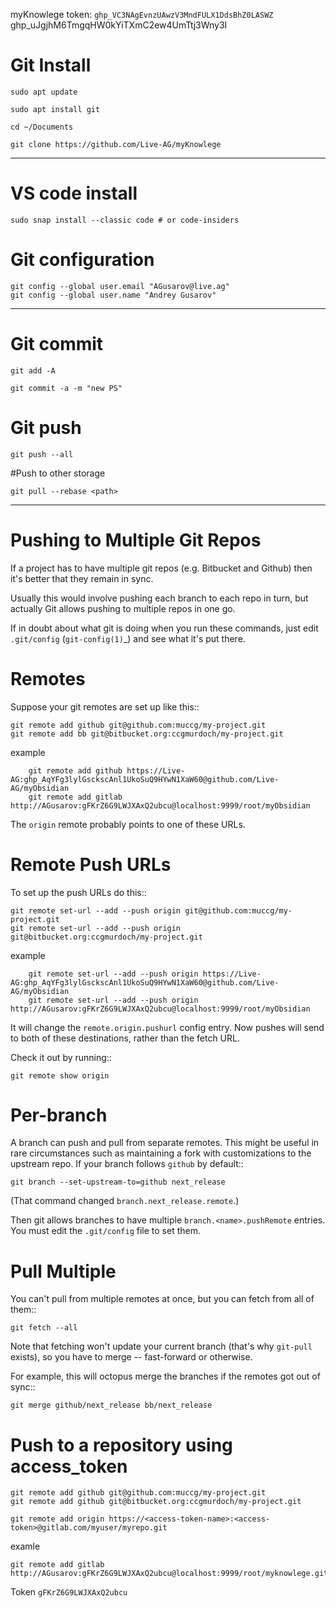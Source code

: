 
myKnowlege token: `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`
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


# Git Install

`sudo apt update`

`sudo apt install git`

`cd ~/Documents`

`git clone https://github.com/Live-AG/myKnowlege`

---

# VS code install

	sudo snap install --classic code # or code-insiders

# Git configuration

    git config --global user.email "AGusarov@live.ag"
    git config --global user.name "Andrey Gusarov"

---

# Git commit

`git add -A`

`git commit -a -m "new PS"`

# Git push

`git push --all`

#Push to other storage

    git pull --rebase <path>


-----------------------------

# Pushing to Multiple Git Repos

If a project has to have multiple git repos (e.g. Bitbucket and
Github) then it's better that they remain in sync.

Usually this would involve pushing each branch to each repo in turn,
but actually Git allows pushing to multiple repos in one go.

If in doubt about what git is doing when you run these commands, just
edit ``.git/config`` (`git-config(1)`_) and see what it's put there.

# Remotes

Suppose your git remotes are set up like this::

    git remote add github git@github.com:muccg/my-project.git
    git remote add bb git@bitbucket.org:ccgmurdoch/my-project.git

example

        git remote add github https://Live-AG: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@github.com/Live-AG/myObsidian
        git remote add gitlab http://AGusarov:gFKrZ6G9LWJXAxQ2ubcu@localhost:9999/root/myObsidian

The ``origin`` remote probably points to one of these URLs.


# Remote Push URLs

To set up the push URLs do this::

    git remote set-url --add --push origin git@github.com:muccg/my-project.git
    git remote set-url --add --push origin git@bitbucket.org:ccgmurdoch/my-project.git

example

        git remote set-url --add --push origin https://Live-AG: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@github.com/Live-AG/myObsidian
        git remote set-url --add --push origin http://AGusarov:gFKrZ6G9LWJXAxQ2ubcu@localhost:9999/root/myObsidian


It will change the ``remote.origin.pushurl`` config entry. Now pushes
will send to both of these destinations, rather than the fetch URL.

Check it out by running::

    git remote show origin


# Per-branch

A branch can push and pull from separate remotes. This might be useful
in rare circumstances such as maintaining a fork with customizations
to the upstream repo. If your branch follows ``github`` by default::

    git branch --set-upstream-to=github next_release

(That command changed ``branch.next_release.remote``.)

Then git allows branches to have multiple ``branch.<name>.pushRemote``
entries. You must edit the ``.git/config`` file to set them.


# Pull Multiple


You can't pull from multiple remotes at once, but you can fetch from
all of them::

    git fetch --all

Note that fetching won't update your current branch (that's why
``git-pull`` exists), so you have to merge -- fast-forward or
otherwise.

For example, this will octopus merge the branches if the remotes got
out of sync::

    git merge github/next_release bb/next_release

# Push to a repository using access_token

    git remote add github git@github.com:muccg/my-project.git
    git remote add github git@bitbucket.org:ccgmurdoch/my-project.git

    git remote add origin https://<access-token-name>:<access-token>@gitlab.com/myuser/myrepo.git

examle

    git remote add gitlab http://AGusarov:gFKrZ6G9LWJXAxQ2ubcu@localhost:9999/root/myknowlege.git

Token   `gFKrZ6G9LWJXAxQ2ubcu`